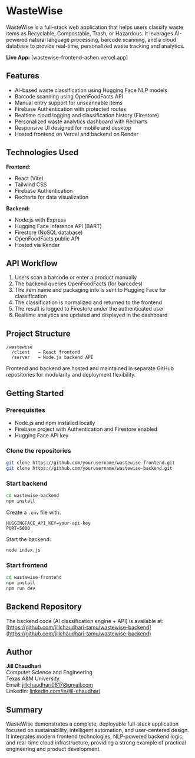 # WasteWise

WasteWise is a full-stack web application that helps users classify waste items as Recyclable, Compostable, Trash, or Hazardous. It leverages AI-powered natural language processing, barcode scanning, and a cloud database to provide real-time, personalized waste tracking and analytics.

**Live App:** [wastewise-frontend-ashen.vercel.app]

## Features

- AI-based waste classification using Hugging Face NLP models
- Barcode scanning using OpenFoodFacts API
- Manual entry support for unscannable items
- Firebase Authentication with protected routes
- Realtime cloud logging and classification history (Firestore)
- Personalized waste analytics dashboard with Recharts
- Responsive UI designed for mobile and desktop
- Hosted frontend on Vercel and backend on Render

## Technologies Used

**Frontend:**
- React (Vite)
- Tailwind CSS
- Firebase Authentication
- Recharts for data visualization

**Backend:**
- Node.js with Express
- Hugging Face Inference API (BART)
- Firestore (NoSQL database)
- OpenFoodFacts public API
- Hosted via Render

## API Workflow

1. Users scan a barcode or enter a product manually
2. The backend queries OpenFoodFacts (for barcodes)
3. The item name and packaging info is sent to Hugging Face for classification
4. The classification is normalized and returned to the frontend
5. The result is logged to Firestore under the authenticated user
6. Realtime analytics are updated and displayed in the dashboard

## Project Structure

```
/wastewise
  /client   → React frontend
  /server   → Node.js backend API
```

Frontend and backend are hosted and maintained in separate GitHub repositories for modularity and deployment flexibility.

## Getting Started

### Prerequisites

- Node.js and npm installed locally
- Firebase project with Authentication and Firestore enabled
- Hugging Face API key

### Clone the repositories

```bash
git clone https://github.com/yourusername/wastewise-frontend.git
git clone https://github.com/yourusername/wastewise-backend.git
```

### Start backend

```bash
cd wastewise-backend
npm install
```

Create a `.env` file with:
```
HUGGINGFACE_API_KEY=your-api-key
PORT=5000
```

Start the backend:
```bash
node index.js
```

### Start frontend

```bash
cd wastewise-frontend
npm install
npm run dev
```

## Backend Repository

The backend code (AI classification engine + API) is available at:  
[https://github.com/jillchaudhari-tamu/wastewise-backend](https://github.com/jillchaudhari-tamu/wastewise-backend)

## Author

**Jill Chaudhari**  
Computer Science and Engineering  
Texas A&M University  
Email: jillchaudhari0817@gmail.com  
LinkedIn: [linkedin.com/in/jill-chaudhari](https://www.linkedin.com/in/jill-chaudhari/)

## Summary

WasteWise demonstrates a complete, deployable full-stack application focused on sustainability, intelligent automation, 
and user-centered design. It integrates modern frontend technologies, NLP-powered backend logic, and real-time cloud infrastructure, 
providing a strong example of practical engineering and product development.
